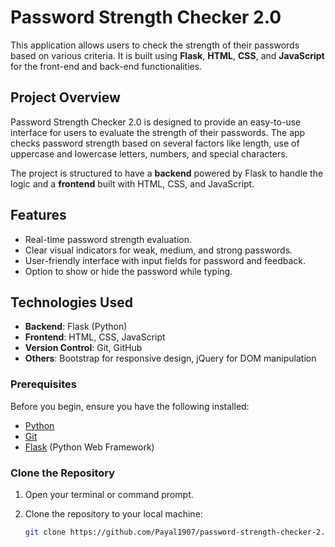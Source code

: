 # Password Strength Checker 2.0

This application allows users to check the strength of their passwords based on various criteria. It is built using **Flask**, **HTML**, **CSS**, and **JavaScript** for the front-end and back-end functionalities.

## Project Overview

Password Strength Checker 2.0 is designed to provide an easy-to-use interface for users to evaluate the strength of their passwords. The app checks password strength based on several factors like length, use of uppercase and lowercase letters, numbers, and special characters. 

The project is structured to have a **backend** powered by Flask to handle the logic and a **frontend** built with HTML, CSS, and JavaScript.

## Features

- Real-time password strength evaluation.
- Clear visual indicators for weak, medium, and strong passwords.
- User-friendly interface with input fields for password and feedback.
- Option to show or hide the password while typing.

## Technologies Used

- **Backend**: Flask (Python)
- **Frontend**: HTML, CSS, JavaScript
- **Version Control**: Git, GitHub
- **Others**: Bootstrap for responsive design, jQuery for DOM manipulation

### Prerequisites

Before you begin, ensure you have the following installed:

- [Python](https://www.python.org/downloads/)
- [Git](https://git-scm.com/)
- [Flask](https://flask.palletsprojects.com/) (Python Web Framework)

### Clone the Repository

1. Open your terminal or command prompt.
2. Clone the repository to your local machine:

   ```bash
   git clone https://github.com/Payal1907/password-strength-checker-2.0.git
